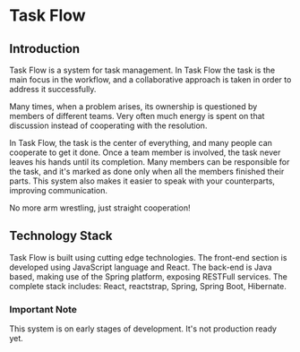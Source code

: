 # Task Flow

## Introduction
Task Flow is a system for task management. In Task Flow the task is the main focus in the workflow, and a collaborative approach is taken in order to address it successfully.

Many times, when a problem arises, its ownership is questioned by members of different teams. Very often much energy is spent on that discussion instead of cooperating with the resolution.

In Task Flow, the task is the center of everything, and many people can cooperate to get it done. Once a team member is involved, the task never leaves his hands until its completion. Many members can be responsible for the task, and it's marked as done only when all the members finished their parts. This system also makes it easier to speak with your counterparts, improving communication.

No more arm wrestling, just straight cooperation!

## Technology Stack
Task Flow is built using cutting edge technologies. The front-end section is developed using JavaScript language and React. The back-end is Java based, making use of the Spring platform, exposing RESTFull services. The complete stack includes: React, reactstrap, Spring, Spring Boot, Hibernate.

### Important Note
This system is on early stages of development. It's not production ready yet.
